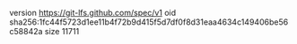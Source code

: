 version https://git-lfs.github.com/spec/v1
oid sha256:1fc44f5723d1ee11b4f72b9d415f5d7df0f8d31eaa4634c149406be56c58842a
size 11711
